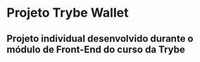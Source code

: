 # Projeto Trybe Wallet

## Projeto individual desenvolvido durante o módulo de Front-End do curso da Trybe

